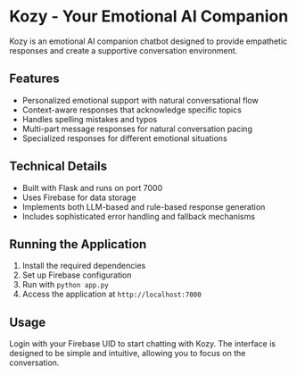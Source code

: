# Kozy - Your Emotional AI Companion

Kozy is an emotional AI companion chatbot designed to provide empathetic responses and create a supportive conversation environment.

## Features

- Personalized emotional support with natural conversational flow
- Context-aware responses that acknowledge specific topics
- Handles spelling mistakes and typos
- Multi-part message responses for natural conversation pacing
- Specialized responses for different emotional situations

## Technical Details

- Built with Flask and runs on port 7000
- Uses Firebase for data storage
- Implements both LLM-based and rule-based response generation
- Includes sophisticated error handling and fallback mechanisms

## Running the Application

1. Install the required dependencies
2. Set up Firebase configuration
3. Run with `python app.py`
4. Access the application at `http://localhost:7000`

## Usage

Login with your Firebase UID to start chatting with Kozy. The interface is designed to be simple and intuitive, allowing you to focus on the conversation.

